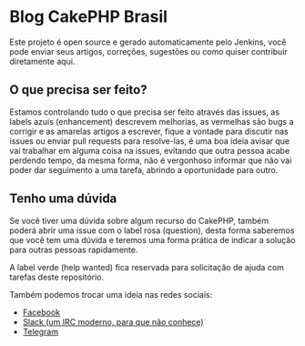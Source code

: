 # Blog CakePHP Brasil

Este projeto é open source e gerado automaticamente pelo Jenkins, você pode enviar seus artigos, correções, sugestões ou como quiser contribuir diretamente aqui.

## O que precisa ser feito?

Estamos controlando tudo o que precisa ser feito através das issues, as labels azuis (enhancement) descrevem melhorias, as vermelhas são bugs a corrigir e as amarelas artigos a escrever, fique a vontade para discutir nas issues ou enviar pull requests para resolve-las, é uma boa ideia avisar que vai trabalhar em alguma coisa na issues, evitando que outra pessoa acabe perdendo tempo, da mesma forma, não é vergonhoso informar que não vai poder dar seguimento a uma tarefa, abrindo a oportunidade para outro.

## Tenho uma dúvida

Se você tiver uma dúvida sobre algum recurso do CakePHP, também poderá abrir uma issue com o label rosa (question), desta forma saberemos que você tem uma dúvida e teremos uma forma prática de indicar a solução para outras pessoas rapidamente.

A label verde (help wanted) fica reservada para solicitação de ajuda com tarefas deste repositório.

Também podemos trocar uma ideia nas redes sociais:

 * [Facebook](https://www.facebook.com/groups/cakebrasil/)
 * [Slack (um IRC moderno, para que não conhece)](http://slack.cakephpbrasil.com.br/)
 * [Telegram](https://telegram.me/cakephpbr)
